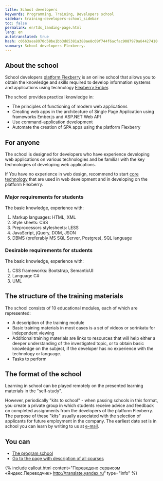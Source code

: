 ```yaml
---
title: School developers
keywords: Programming, Training, Developers school
sidebar: training-developers-school_sidebar
toc: false
permalink: en/tds_landing-page.html
lang: en
autotranslated: true
hash: c06b3aea8070d58be1bb3d85381a388ae8c09f744f6acfac9087970a84427410
summary: School developers Flexberry.
---
```


## About the school

School developers [platform Flexberry](https://flexberry.net/) is an online school that allows you to obtain the knowledge and skills required to develop information systems and applications using technology [Flexberry Ember](/ru/fe_landing_page.html).

The school provides practical knowledge in:
* The principles of functioning of modern web applications
* Creating web apps in the architecture of Single Page Application using frameworks Ember.js and ASP.NET Web API
* Use command-application development
* Automate the creation of SPA apps using the platform Flexberry

## For anyone

The school is designed for developers who have experience developing web applications on various technologies and be familiar with the key technologies of developing web applications.

If You have no experience in web design, recommend to start [core technology](/ru/gbt_landing-page.html) that are used in web development and in developing on the platform Flexberry.


### Major requirements for students

The basic knowledge, experience with:
1. Markup languages: HTML, XML
2. Style sheets: CSS
3. Preprocessors stylesheets: LESS
4. JavaScript, jQuery, DOM, JSON
5. DBMS (preferably MS SQL Server, Postgres), SQL language


### Desirable requirements for students

The basic knowledge, experience with:
1. CSS frameworks: Bootstrap, SemanticUI
2. Language C#
3. UML

## The structure of the training materials

The school consists of 10 educational modules, each of which are represented:
* A description of the training module
* Basic training materials in most cases is a set of videos or sorinkatu for independent viewing
* Additional training materials are links to resources that will help either a deeper understanding of the investigated topic, or to obtain basic knowledge on the subject, if the developer has no experience with the technology or language.
* Tasks to perform

## The format of the school

Learning in school can be played remotely on the presented learning materials in the "self-study".

However, periodically "kits to school" - when passing schools in this format, you create a private group in which students receive advice and feedback on completed assignments from the developers of the platform Flexberry. The purpose of these "kits" usually associated with the selection of applicants for future employment in the company. The earliest date set is in school you can learn by writing to us at [e-mail](mailto:{{site.feedback_email}}).

## You can

* [The program school](tds_curriculum.html)
* [Go to the page with description of all courses](/EN/)



{% include callout.html content="Переведено сервисом «Яндекс.Переводчик» <http://translate.yandex.ru>" type="info" %}